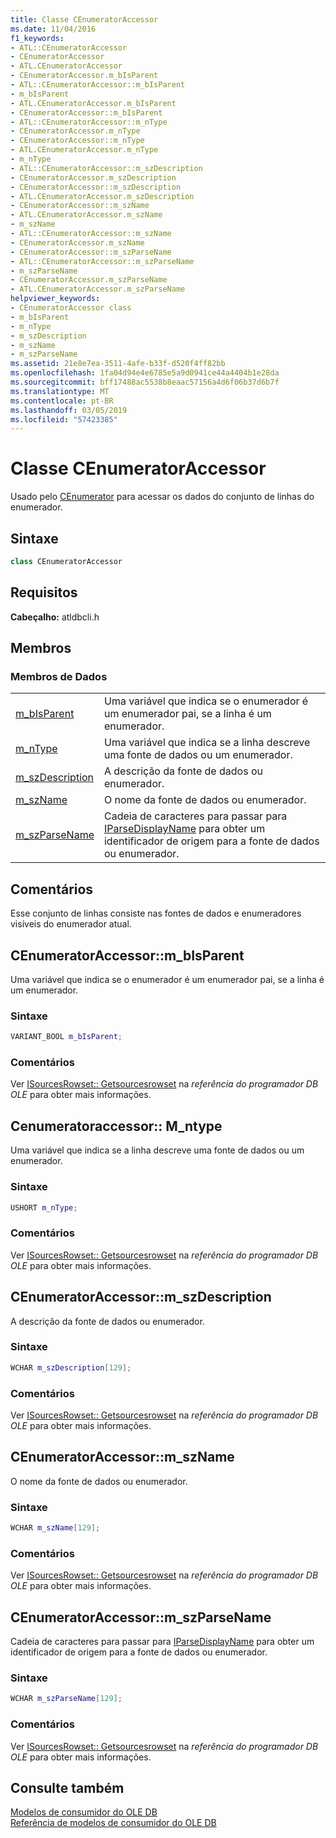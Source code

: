 ```yaml
---
title: Classe CEnumeratorAccessor
ms.date: 11/04/2016
f1_keywords:
- ATL::CEnumeratorAccessor
- CEnumeratorAccessor
- ATL.CEnumeratorAccessor
- CEnumeratorAccessor.m_bIsParent
- ATL::CEnumeratorAccessor::m_bIsParent
- m_bIsParent
- ATL.CEnumeratorAccessor.m_bIsParent
- CEnumeratorAccessor::m_bIsParent
- ATL::CEnumeratorAccessor::m_nType
- CEnumeratorAccessor.m_nType
- CEnumeratorAccessor::m_nType
- ATL.CEnumeratorAccessor.m_nType
- m_nType
- ATL::CEnumeratorAccessor::m_szDescription
- CEnumeratorAccessor.m_szDescription
- CEnumeratorAccessor::m_szDescription
- ATL.CEnumeratorAccessor.m_szDescription
- CEnumeratorAccessor::m_szName
- ATL.CEnumeratorAccessor.m_szName
- m_szName
- ATL::CEnumeratorAccessor::m_szName
- CEnumeratorAccessor.m_szName
- CEnumeratorAccessor::m_szParseName
- ATL::CEnumeratorAccessor::m_szParseName
- m_szParseName
- CEnumeratorAccessor.m_szParseName
- ATL.CEnumeratorAccessor.m_szParseName
helpviewer_keywords:
- CEnumeratorAccessor class
- m_bIsParent
- m_nType
- m_szDescription
- m_szName
- m_szParseName
ms.assetid: 21e8e7ea-3511-4afe-b33f-d520f4ff82bb
ms.openlocfilehash: 1fa04d94e4e6785e5a9d0941ce44a4404b1e28da
ms.sourcegitcommit: bff17488ac5538b8eaac57156a4d6f06b37d6b7f
ms.translationtype: MT
ms.contentlocale: pt-BR
ms.lasthandoff: 03/05/2019
ms.locfileid: "57423385"
---
```

# <a name="cenumeratoraccessor-class"></a>Classe CEnumeratorAccessor

Usado pelo [CEnumerator](../../data/oledb/cenumerator-class.md) para acessar os dados do conjunto de linhas do enumerador.

## <a name="syntax"></a>Sintaxe

```cpp
class CEnumeratorAccessor
```

## <a name="requirements"></a>Requisitos

**Cabeçalho:** atldbcli.h

## <a name="members"></a>Membros

### <a name="data-members"></a>Membros de Dados

|||
|-|-|
|[m_bIsParent](#bisparent)|Uma variável que indica se o enumerador é um enumerador pai, se a linha é um enumerador.|
|[m_nType](#ntype)|Uma variável que indica se a linha descreve uma fonte de dados ou um enumerador.|
|[m_szDescription](#szdescription)|A descrição da fonte de dados ou enumerador.|
|[m_szName](#szname)|O nome da fonte de dados ou enumerador.|
|[m_szParseName](#szparsename)|Cadeia de caracteres para passar para [IParseDisplayName](/windows/desktop/api/oleidl/nn-oleidl-iparsedisplayname) para obter um identificador de origem para a fonte de dados ou enumerador.|

## <a name="remarks"></a>Comentários

Esse conjunto de linhas consiste nas fontes de dados e enumeradores visíveis do enumerador atual.

## <a name="bisparent"></a> CEnumeratorAccessor::m_bIsParent

Uma variável que indica se o enumerador é um enumerador pai, se a linha é um enumerador.

### <a name="syntax"></a>Sintaxe

```cpp
VARIANT_BOOL m_bIsParent;
```

### <a name="remarks"></a>Comentários

Ver [ISourcesRowset:: Getsourcesrowset](/previous-versions/windows/desktop/ms711200(v=vs.85)) na *referência do programador DB OLE* para obter mais informações.

## <a name="ntype"></a> Cenumeratoraccessor:: M_ntype

Uma variável que indica se a linha descreve uma fonte de dados ou um enumerador.

### <a name="syntax"></a>Sintaxe

```cpp
USHORT m_nType;
```

### <a name="remarks"></a>Comentários

Ver [ISourcesRowset:: Getsourcesrowset](/previous-versions/windows/desktop/ms711200(v=vs.85)) na *referência do programador DB OLE* para obter mais informações.

## <a name="szdescription"></a> CEnumeratorAccessor::m_szDescription

A descrição da fonte de dados ou enumerador.

### <a name="syntax"></a>Sintaxe

```cpp
WCHAR m_szDescription[129];
```

### <a name="remarks"></a>Comentários

Ver [ISourcesRowset:: Getsourcesrowset](/previous-versions/windows/desktop/ms711200(v=vs.85)) na *referência do programador DB OLE* para obter mais informações.

## <a name="szname"></a> CEnumeratorAccessor::m_szName

O nome da fonte de dados ou enumerador.

### <a name="syntax"></a>Sintaxe

```cpp
WCHAR m_szName[129];
```

### <a name="remarks"></a>Comentários

Ver [ISourcesRowset:: Getsourcesrowset](/previous-versions/windows/desktop/ms711200(v=vs.85)) na *referência do programador DB OLE* para obter mais informações.

## <a name="szparsename"></a> CEnumeratorAccessor::m_szParseName

Cadeia de caracteres para passar para [IParseDisplayName](/windows/desktop/api/oleidl/nn-oleidl-iparsedisplayname) para obter um identificador de origem para a fonte de dados ou enumerador.

### <a name="syntax"></a>Sintaxe

```cpp
WCHAR m_szParseName[129];
```

### <a name="remarks"></a>Comentários

Ver [ISourcesRowset:: Getsourcesrowset](/previous-versions/windows/desktop/ms711200(v=vs.85)) na *referência do programador DB OLE* para obter mais informações.

## <a name="see-also"></a>Consulte também

[Modelos de consumidor do OLE DB](../../data/oledb/ole-db-consumer-templates-cpp.md)<br/>
[Referência de modelos de consumidor do OLE DB](../../data/oledb/ole-db-consumer-templates-reference.md)